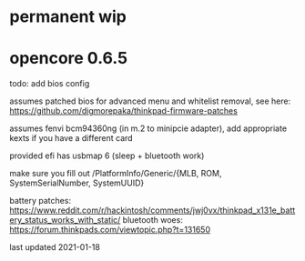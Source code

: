 # permanent wip

# opencore 0.6.5

todo: add bios config

assumes patched bios for advanced menu and whitelist removal, see here: https://github.com/digmorepaka/thinkpad-firmware-patches

assumes fenvi bcm94360ng (in m.2 to minipcie adapter), add appropriate kexts if you have a different card

provided efi has usbmap 6 (sleep + bluetooth work)

make sure you fill out /PlatformInfo/Generic/{MLB, ROM, SystemSerialNumber, SystemUUID}

battery patches: https://www.reddit.com/r/hackintosh/comments/jwj0vx/thinkpad_x131e_battery_status_works_with_static/
bluetooth woes: https://forum.thinkpads.com/viewtopic.php?t=131650

last updated 2021-01-18
